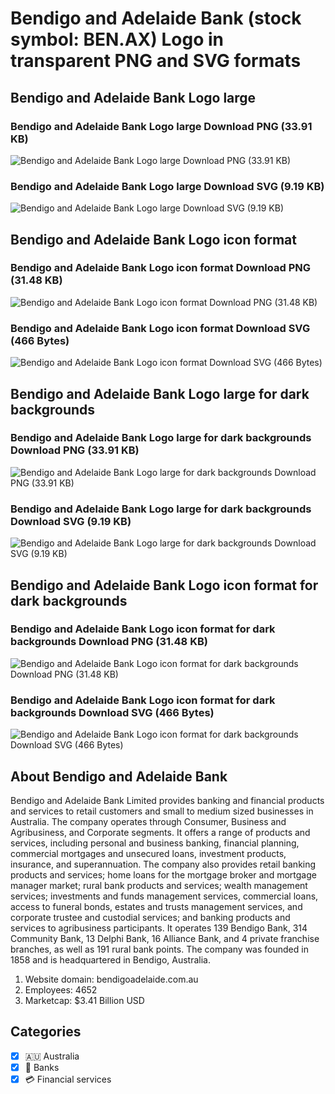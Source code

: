 # Bendigo and Adelaide Bank (stock symbol: BEN.AX) Logo in transparent PNG and SVG formats

## Bendigo and Adelaide Bank Logo large

### Bendigo and Adelaide Bank Logo large Download PNG (33.91 KB)

![Bendigo and Adelaide Bank Logo large Download PNG (33.91 KB)](/img/orig/BEN.AX_BIG-929f8e4f.png)

### Bendigo and Adelaide Bank Logo large Download SVG (9.19 KB)

![Bendigo and Adelaide Bank Logo large Download SVG (9.19 KB)](/img/orig/BEN.AX_BIG-e873b846.svg)

## Bendigo and Adelaide Bank Logo icon format

### Bendigo and Adelaide Bank Logo icon format Download PNG (31.48 KB)

![Bendigo and Adelaide Bank Logo icon format Download PNG (31.48 KB)](/img/orig/BEN.AX-15dcf349.png)

### Bendigo and Adelaide Bank Logo icon format Download SVG (466 Bytes)

![Bendigo and Adelaide Bank Logo icon format Download SVG (466 Bytes)](/img/orig/BEN.AX-35b3a460.svg)

## Bendigo and Adelaide Bank Logo large for dark backgrounds

### Bendigo and Adelaide Bank Logo large for dark backgrounds Download PNG (33.91 KB)

![Bendigo and Adelaide Bank Logo large for dark backgrounds Download PNG (33.91 KB)](/img/orig/BEN.AX_BIG.D-46118e59.png)

### Bendigo and Adelaide Bank Logo large for dark backgrounds Download SVG (9.19 KB)

![Bendigo and Adelaide Bank Logo large for dark backgrounds Download SVG (9.19 KB)](/img/orig/BEN.AX_BIG.D-13a28939.svg)

## Bendigo and Adelaide Bank Logo icon format for dark backgrounds

### Bendigo and Adelaide Bank Logo icon format for dark backgrounds Download PNG (31.48 KB)

![Bendigo and Adelaide Bank Logo icon format for dark backgrounds Download PNG (31.48 KB)](/img/orig/BEN.AX.D-d5458755.png)

### Bendigo and Adelaide Bank Logo icon format for dark backgrounds Download SVG (466 Bytes)

![Bendigo and Adelaide Bank Logo icon format for dark backgrounds Download SVG (466 Bytes)](/img/orig/BEN.AX.D-85f5c97e.svg)

## About Bendigo and Adelaide Bank

Bendigo and Adelaide Bank Limited provides banking and financial products and services to retail customers and small to medium sized businesses in Australia. The company operates through Consumer, Business and Agribusiness, and Corporate segments. It offers a range of products and services, including personal and business banking, financial planning, commercial mortgages and unsecured loans, investment products, insurance, and superannuation. The company also provides retail banking products and services; home loans for the mortgage broker and mortgage manager market; rural bank products and services; wealth management services; investments and funds management services, commercial loans, access to funeral bonds, estates and trusts management services, and corporate trustee and custodial services; and banking products and services to agribusiness participants. It operates 139 Bendigo Bank, 314 Community Bank, 13 Delphi Bank, 16 Alliance Bank, and 4 private franchise branches, as well as 191 rural bank points. The company was founded in 1858 and is headquartered in Bendigo, Australia.

1. Website domain: bendigoadelaide.com.au
2. Employees: 4652
3. Marketcap: $3.41 Billion USD


## Categories
- [x] 🇦🇺 Australia
- [x] 🏦 Banks
- [x] 💳 Financial services
